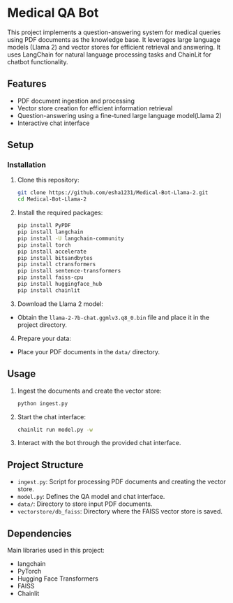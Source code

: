 # Medical QA Bot

This project implements a question-answering system for medical queries using PDF documents as the knowledge base. It leverages large language models (Llama 2) and vector stores for efficient retrieval and answering. It uses LangChain for natural language processing tasks and ChainLit for chatbot functionality.

## Features

- PDF document ingestion and processing
- Vector store creation for efficient information retrieval
- Question-answering using a fine-tuned large language model(Llama 2)
- Interactive chat interface

## Setup

### Installation

1. Clone this repository:
     ```sh
    git clone https://github.com/esha1231/Medical-Bot-Llama-2.git
    cd Medical-Bot-Llama-2
    ```
2. Install the required packages:
    ```sh
    pip install PyPDF
    pip install langchain 
    pip install -U langchain-community
    pip install torch
    pip install accelerate
    pip install bitsandbytes
    pip install ctransformers
    pip install sentence-transformers
    pip install faiss-cpu
    pip install huggingface_hub
    pip install chainlit
    ```
3. Download the Llama 2 model:
- Obtain the `llama-2-7b-chat.ggmlv3.q8_0.bin` file and place it in the project directory.
4. Prepare your data:
- Place your PDF documents in the `data/` directory.
## Usage

1. Ingest the documents and create the vector store:
    ```sh
    python ingest.py
    ```
2. Start the chat interface:
    ```sh
    chainlit run model.py -w
    ```
3. Interact with the bot through the provided chat interface.
## Project Structure

- `ingest.py`: Script for processing PDF documents and creating the vector store.
- `model.py`: Defines the QA model and chat interface.
- `data/`: Directory to store input PDF documents.
- `vectorstore/db_faiss`: Directory where the FAISS vector store is saved.

## Dependencies

Main libraries used in this project:
- langchain
- PyTorch
- Hugging Face Transformers
- FAISS
- Chainlit
